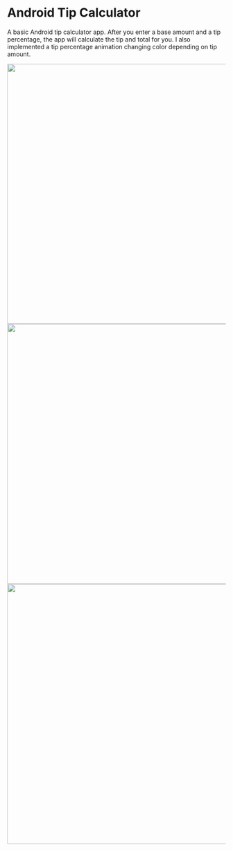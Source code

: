 # Android Tip Calculator

A basic Android tip calculator app. After you enter a base amount and a tip percentage, the app will calculate the tip and total for you. 
I also implemented a tip percentage animation changing color depending on tip amount.

<p float="left">
  <img src="https://i.postimg.cc/G3qMyGQd/bad.png" height="600">
  <img src="https://i.postimg.cc/g2P6cBZJ/middle.png" height="600">
  <img src="https://i.postimg.cc/rpwsK6F8/good.png" height="600">
</p>
